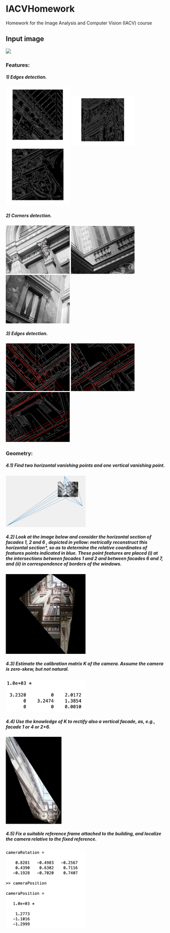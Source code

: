# IACVHomework
Homework for the Image Analysis and Computer Vision (IACV) course

## Input image
<img src="First.jpg" width="70%" class="center">

### Features:
##### 1) Edges detection.
<img src="Images/CannyImp1.jpg" width="40%"> <img src="Images/CannyImp2.jpg" width="40%"> <img src="Images/CannyImp3.jpg" width="40%"> 
##### 2) Corners detection.
<img src="Images/HarrisImp1.png" width="40%"> <img src="Images/HarrisImp2.png" width="40%"> <img src="Images/HarrisImp3.png" width="40%"> 
##### 3) Edges detection.
<img src="Images/LineDec1.png" width="40%"> <img src="Images/LineDec2.png" width="40%"> <img src="Images/LineDec3.png" width="40%"> 

### Geometry:
##### 4.1) Find two horizontal vanishing points and one vertical vanishing point.
<img src="Images/VanishingPoints.png" width="50%" class="center">

##### 4.2) Look at the image below and consider the horizontal section of facades 1, 2 and 6 , depicted in yellow: metrically reconstruct this horizontal section*, so as to determine the relative coordinates of features points indicated in blue. These point features are placed (i) at the intersections between facades 1 and 2 and between facades 6 and 7, and (ii) in correspondence of borders of the windows.
<img src="Images/MetricReconstruction.png" width="50%" class="center">

##### 4.3) Estimate the calibration matrix K of the camera. Assume the camera is zero-skew, but not natural.
<img src="Images/KValues.png" width="50%">

##### 4.4) Use the knowledge of K to rectify also a vertical facade, as, e.g., facade 1 or 4 or 2+6.
<img src="Images/VerticalRectification.png" width="35%" class="center">

##### 4.5) Fix a suitable reference frame attached to the building, and localize the camera relative to the fixed reference.
<img src="Images/PositionAndRotation.png" width="50%">